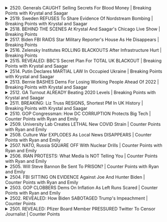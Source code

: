<details>
<summary>2520. Generals CAUGHT Selling Secrets For Blood Money | Breaking Points with Krystal and Saagar</summary><br>

<a href="https://www.youtube.com/watch?v=evxjLituyAo" target="_blank">
    <img src="https://img.youtube.com/vi/evxjLituyAo/maxresdefault.jpg" 
        alt="[Youtube]" width="200">
</a>

# Generals CAUGHT Selling Secrets For Blood Money | Breaking Points with Krystal and Saagar


</details>

<details>
<summary>2519. Sweden REFUSES To Share Evidence Of Nordstream Bombing | Breaking Points with Krystal and Saagar</summary><br>

<a href="https://www.youtube.com/watch?v=jzRpPEqxkvY" target="_blank">
    <img src="https://img.youtube.com/vi/jzRpPEqxkvY/maxresdefault.jpg" 
        alt="[Youtube]" width="200">
</a>

# Sweden REFUSES To Share Evidence Of Nordstream Bombing | Breaking Points with Krystal and Saagar


</details>

<details>
<summary>2518. BEHIND THE SCENES At Krystal And Saagar's Chicago Live Show | Breaking Points</summary><br>

<a href="https://www.youtube.com/watch?v=hs_OlmQ3mnM" target="_blank">
    <img src="https://img.youtube.com/vi/hs_OlmQ3mnM/maxresdefault.jpg" 
        alt="[Youtube]" width="200">
</a>

# BEHIND THE SCENES At Krystal And Saagar's Chicago Live Show | Breaking Points


</details>

<details>
<summary>2517. Biden FBI RAIDS Star Military Reporter's House As He Disappears | Breaking Points</summary><br>

<a href="https://www.youtube.com/watch?v=e_WEOedp5P0" target="_blank">
    <img src="https://img.youtube.com/vi/e_WEOedp5P0/maxresdefault.jpg" 
        alt="[Youtube]" width="200">
</a>

# Biden FBI RAIDS Star Military Reporter's House As He Disappears | Breaking Points


</details>

<details>
<summary>2516. Zelensky Institutes ROLLING BLACKOUTS After Infrastructure Hurt | Breaking Points</summary><br>

<a href="https://www.youtube.com/watch?v=befa4kfxWlI" target="_blank">
    <img src="https://img.youtube.com/vi/befa4kfxWlI/maxresdefault.jpg" 
        alt="[Youtube]" width="200">
</a>

# Zelensky Institutes ROLLING BLACKOUTS After Infrastructure Hurt | Breaking Points


</details>

<details>
<summary>2515. REVEALED: BBC'S Secret Plan For TOTAL UK BLACKOUT | Breaking Points with Krystal and Saagar</summary><br>

<a href="https://www.youtube.com/watch?v=FhTsHj0Vx_4" target="_blank">
    <img src="https://img.youtube.com/vi/FhTsHj0Vx_4/maxresdefault.jpg" 
        alt="[Youtube]" width="200">
</a>

# REVEALED: BBC'S Secret Plan For TOTAL UK BLACKOUT | Breaking Points with Krystal and Saagar


</details>

<details>
<summary>2514. Putin Declares MARTIAL LAW In Occupied Ukraine | Breaking Points with Krystal and Saagar</summary><br>

<a href="https://www.youtube.com/watch?v=a84qHuoj-RI" target="_blank">
    <img src="https://img.youtube.com/vi/a84qHuoj-RI/maxresdefault.jpg" 
        alt="[Youtube]" width="200">
</a>

# Putin Declares MARTIAL LAW In Occupied Ukraine | Breaking Points with Krystal and Saagar


</details>

<details>
<summary>2513. Bernie BASHES Dems For Losing Working People Ahead Of 2022 | Breaking Points with Krystal and Saagar</summary><br>

<a href="https://www.youtube.com/watch?v=3_3cwjoQedQ" target="_blank">
    <img src="https://img.youtube.com/vi/3_3cwjoQedQ/maxresdefault.jpg" 
        alt="[Youtube]" width="200">
</a>

# Bernie BASHES Dems For Losing Working People Ahead Of 2022 | Breaking Points with Krystal and Saagar


</details>

<details>
<summary>2512. GA Turnout ALREADY Beating 2020 Levels | Breaking Points with Krystal and Saagar</summary><br>

<a href="https://www.youtube.com/watch?v=1UsJ-e8w1yw" target="_blank">
    <img src="https://img.youtube.com/vi/1UsJ-e8w1yw/maxresdefault.jpg" 
        alt="[Youtube]" width="200">
</a>

# GA Turnout ALREADY Beating 2020 Levels | Breaking Points with Krystal and Saagar


</details>

<details>
<summary>2511. BREAKING: Liz Truss RESIGNS, Shortest PM In UK History | Breaking Points with Krystal and Saagar</summary><br>

<a href="https://www.youtube.com/watch?v=O1p-h1M13hg" target="_blank">
    <img src="https://img.youtube.com/vi/O1p-h1M13hg/maxresdefault.jpg" 
        alt="[Youtube]" width="200">
</a>

# BREAKING: Liz Truss RESIGNS, Shortest PM In UK History | Breaking Points with Krystal and Saagar


</details>

<details>
<summary>2510. GOP Congressman: How DC CORRUPTION Protects Big Tech | Counter Points with Ryan and Emily</summary><br>

<a href="https://www.youtube.com/watch?v=nZJHNP77ffQ" target="_blank">
    <img src="https://img.youtube.com/vi/nZJHNP77ffQ/maxresdefault.jpg" 
        alt="[Youtube]" width="200">
</a>

# GOP Congressman: How DC CORRUPTION Protects Big Tech | Counter Points with Ryan and Emily


</details>

<details>
<summary>2509. University Lab Creates LETHAL New COVID Strain | Counter Points with Ryan and Emily</summary><br>

<a href="https://www.youtube.com/watch?v=pCNPyz0LPmM" target="_blank">
    <img src="https://img.youtube.com/vi/pCNPyz0LPmM/maxresdefault.jpg" 
        alt="[Youtube]" width="200">
</a>

# University Lab Creates LETHAL New COVID Strain | Counter Points with Ryan and Emily


</details>

<details>
<summary>2508. Culture War EXPLODES As Local News DISAPPEARS | Counter Points with Ryan and Emily</summary><br>

<a href="https://www.youtube.com/watch?v=rRT7AQbaQuc" target="_blank">
    <img src="https://img.youtube.com/vi/rRT7AQbaQuc/maxresdefault.jpg" 
        alt="[Youtube]" width="200">
</a>

# Culture War EXPLODES As Local News DISAPPEARS | Counter Points with Ryan and Emily


</details>

<details>
<summary>2507. NATO, Russia SQUARE OFF With Nuclear Drills | Counter Points with Ryan and Emily</summary><br>

<a href="https://www.youtube.com/watch?v=fJJhs6wSWEQ" target="_blank">
    <img src="https://img.youtube.com/vi/fJJhs6wSWEQ/maxresdefault.jpg" 
        alt="[Youtube]" width="200">
</a>

# NATO, Russia SQUARE OFF With Nuclear Drills | Counter Points with Ryan and Emily


</details>

<details>
<summary>2506. IRAN PROTESTS: What Media Is NOT Telling You | Counter Points with Ryan and Emily</summary><br>

<a href="https://www.youtube.com/watch?v=lxFTFPXPRUs" target="_blank">
    <img src="https://img.youtube.com/vi/lxFTFPXPRUs/maxresdefault.jpg" 
        alt="[Youtube]" width="200">
</a>

# IRAN PROTESTS: What Media Is NOT Telling You | Counter Points with Ryan and Emily


</details>

<details>
<summary>2505. Will Steve Bannon Be Sent To PRISON? | Counter Points with Ryan and Emily</summary><br>

<a href="https://www.youtube.com/watch?v=XOwV7zrnKbA" target="_blank">
    <img src="https://img.youtube.com/vi/XOwV7zrnKbA/maxresdefault.jpg" 
        alt="[Youtube]" width="200">
</a>

# Will Steve Bannon Be Sent To PRISON? | Counter Points with Ryan and Emily


</details>

<details>
<summary>2504. FBI SITTING ON EVIDENCE Against Joe And Hunter Biden | Counter Points with Ryan and Emily</summary><br>

<a href="https://www.youtube.com/watch?v=U04yyjKfY_A" target="_blank">
    <img src="https://img.youtube.com/vi/U04yyjKfY_A/maxresdefault.jpg" 
        alt="[Youtube]" width="200">
</a>

# FBI SITTING ON EVIDENCE Against Joe And Hunter Biden | Counter Points with Ryan and Emily


</details>

<details>
<summary>2503. GOP CLOBBERS Dems On Inflation As Left Runs Scared | Counter Points with Ryan and Emily</summary><br>

<a href="https://www.youtube.com/watch?v=G1-CpcSGGQk" target="_blank">
    <img src="https://img.youtube.com/vi/G1-CpcSGGQk/maxresdefault.jpg" 
        alt="[Youtube]" width="200">
</a>

# GOP CLOBBERS Dems On Inflation As Left Runs Scared | Counter Points with Ryan and Emily


</details>

<details>
<summary>2502. REVEALED: How Biden SABOTAGED Trump's Impeachment | Counter Points</summary><br>

<a href="https://www.youtube.com/watch?v=AMaGoR8E-QE" target="_blank">
    <img src="https://img.youtube.com/vi/AMaGoR8E-QE/maxresdefault.jpg" 
        alt="[Youtube]" width="200">
</a>

# REVEALED: How Biden SABOTAGED Trump's Impeachment | Counter Points


</details>

<details>
<summary>2501. REVEALED: Pfizer Board Member PRESSURED Twitter To Censor Journalist | Counter Points</summary><br>

<a href="https://www.youtube.com/watch?v=oSLjqaQ-JPo" target="_blank">
    <img src="https://img.youtube.com/vi/oSLjqaQ-JPo/maxresdefault.jpg" 
        alt="[Youtube]" width="200">
</a>

# REVEALED: Pfizer Board Member PRESSURED Twitter To Censor Journalist | Counter Points


</details>


